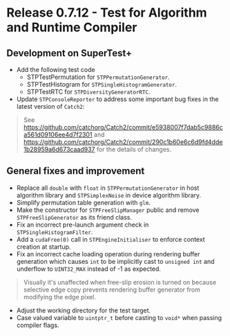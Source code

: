 # Release 0.7.12 - Test for Algorithm and Runtime Compiler

## Development on SuperTest+

- Add the following test code
  - STPTestPermutation for `STPPermutationGenerator`.
  - STPTestHistogram for `STPSingleHistogramGenerator`.
  - STPTestRTC for `STPDiversityGeneratorRTC`.
- Update `STPConsoleReporter` to address some important bug fixes in the latest version of `Catch2`:

> See https://github.com/catchorg/Catch2/commit/e5938007f7dab5c9886ca561d09106ee4d7f2301 and https://github.com/catchorg/Catch2/commit/290c1b60e6c6d9fd4dde1b28959a6d673caad937 for the details of changes.

## General fixes and improvement

- Replace all `double` with `float` in `STPPermutationGenerator` in host algorithm library and `STPSimplexNoise` in device algorithm library.
- Simplify permutation table generation with `glm`.
- Make the constructor for `STPFreeSlipManager` public and remove `STPFreeSlipGenerator` as its friend class.
- Fix an incorrect pre-launch argument check in `STPSingleHistogramFilter`.
- Add a `cudaFree(0)` call in `STPEngineInitialiser` to enforce context creation at startup.
- Fix an incorrect cache loading operation during rendering buffer generation which causes `int` to be implicitly cast to `unsigned int` and underflow to `UINT32_MAX` instead of -1 as expected.

> Visually it's unaffected when free-slip erosion is turned on because selective edge copy prevents rendering buffer generator from modifying the edge pixel.

- Adjust the working directory for the test target.
- Case valued variable to `uintptr_t` before casting to `void*` when passing compiler flags.